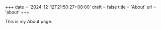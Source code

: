 +++
date = '2024-12-12T21:50:27+08:00'
draft = false
title = 'About'
url = 'about'
+++

This is my About page.
